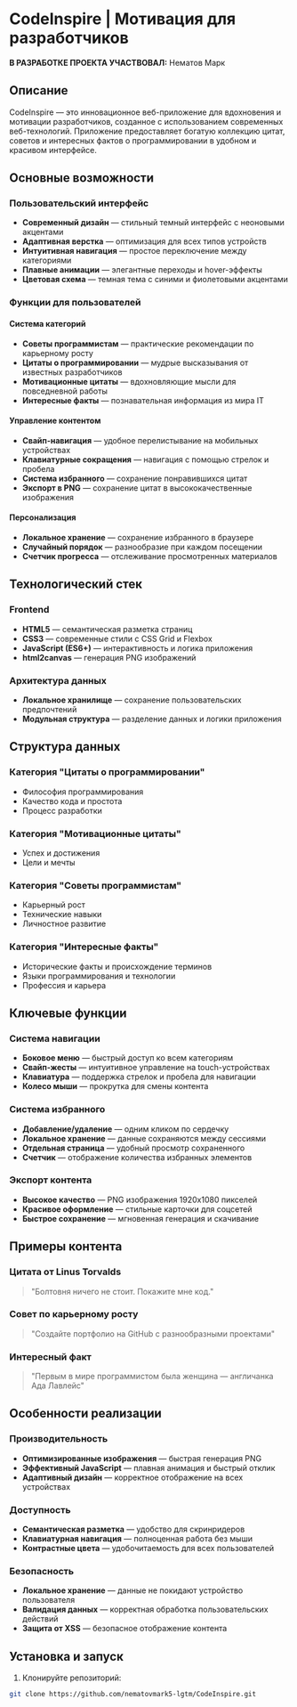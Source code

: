 # CodeInspire | Мотивация для разработчиков

**В РАЗРАБОТКЕ ПРОЕКТА УЧАСТВОВАЛ:** Нематов Марк

## Описание

CodeInspire — это инновационное веб-приложение для вдохновения и мотивации разработчиков, созданное с использованием современных веб-технологий. Приложение предоставляет богатую коллекцию цитат, советов и интересных фактов о программировании в удобном и красивом интерфейсе.

## Основные возможности

### Пользовательский интерфейс
- **Современный дизайн** — стильный темный интерфейс с неоновыми акцентами
- **Адаптивная верстка** — оптимизация для всех типов устройств
- **Интуитивная навигация** — простое переключение между категориями
- **Плавные анимации** — элегантные переходы и hover-эффекты
- **Цветовая схема** — темная тема с синими и фиолетовыми акцентами

### Функции для пользователей

#### Система категорий
- **Советы программистам** — практические рекомендации по карьерному росту
- **Цитаты о программировании** — мудрые высказывания от известных разработчиков
- **Мотивационные цитаты** — вдохновляющие мысли для повседневной работы
- **Интересные факты** — познавательная информация из мира IT

#### Управление контентом
- **Свайп-навигация** — удобное перелистывание на мобильных устройствах
- **Клавиатурные сокращения** — навигация с помощью стрелок и пробела
- **Система избранного** — сохранение понравившихся цитат
- **Экспорт в PNG** — сохранение цитат в высококачественные изображения

#### Персонализация
- **Локальное хранение** — сохранение избранного в браузере
- **Случайный порядок** — разнообразие при каждом посещении
- **Счетчик прогресса** — отслеживание просмотренных материалов

## Технологический стек

### Frontend
- **HTML5** — семантическая разметка страниц
- **CSS3** — современные стили с CSS Grid и Flexbox
- **JavaScript (ES6+)** — интерактивность и логика приложения
- **html2canvas** — генерация PNG изображений

### Архитектура данных
- **Локальное хранилище** — сохранение пользовательских предпочтений
- **Модульная структура** — разделение данных и логики приложения

## Структура данных

### Категория "Цитаты о программировании"
- Философия программирования
- Качество кода и простота  
- Процесс разработки

### Категория "Мотивационные цитаты"
- Успех и достижения
- Цели и мечты

### Категория "Советы программистам"
- Карьерный рост
- Технические навыки
- Личностное развитие

### Категория "Интересные факты"
- Исторические факты и происхождение терминов
- Языки программирования и технологии
- Профессия и карьера

## Ключевые функции

### Система навигации
- **Боковое меню** — быстрый доступ ко всем категориям
- **Свайп-жесты** — интуитивное управление на touch-устройствах
- **Клавиатура** — поддержка стрелок и пробела для навигации
- **Колесо мыши** — прокрутка для смены контента

### Система избранного
- **Добавление/удаление** — одним кликом по сердечку
- **Локальное хранение** — данные сохраняются между сессиями
- **Отдельная страница** — удобный просмотр сохраненного
- **Счетчик** — отображение количества избранных элементов

### Экспорт контента
- **Высокое качество** — PNG изображения 1920x1080 пикселей
- **Красивое оформление** — стильные карточки для соцсетей
- **Быстрое сохранение** — мгновенная генерация и скачивание

## Примеры контента

### Цитата от Linus Torvalds
> "Болтовня ничего не стоит. Покажите мне код."

### Совет по карьерному росту
> "Создайте портфолио на GitHub с разнообразными проектами"

### Интересный факт
> "Первым в мире программистом была женщина — англичанка Ада Лавлейс"

## Особенности реализации

### Производительность
- **Оптимизированные изображения** — быстрая генерация PNG
- **Эффективный JavaScript** — плавная анимация и быстрый отклик
- **Адаптивный дизайн** — корректное отображение на всех устройствах

### Доступность
- **Семантическая разметка** — удобство для скринридеров
- **Клавиатурная навигация** — полноценная работа без мыши
- **Контрастные цвета** — удобочитаемость для всех пользователей

### Безопасность
- **Локальное хранение** — данные не покидают устройство пользователя
- **Валидация данных** — корректная обработка пользовательских действий
- **Защита от XSS** — безопасное отображение контента

## Установка и запуск

1. Клонируйте репозиторий:
```bash
git clone https://github.com/nematovmark5-lgtm/CodeInspire.git
